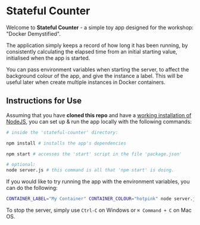 # Stateful Counter

Welcome to **Stateful Counter** - a simple toy app designed for the workshop: "Docker Demystified".

The application simply keeps a record of how long it has been running, by consistently calculating the elapsed time from an initial starting value, initialised when the app is started.

You can pass environment variables when starting the server, to affect the background colour of the app, and give the instance a label. This will be useful later when create multiple instances in Docker containers.

## Instructions for Use

Assuming that you have **cloned this repo** and have a [working installation of NodeJS](https://nodejs.org/en/download), you can set up & run the app locally with the following commands:

```bash
# inside the 'stateful-counter' directory:

npm install # installs the app's dependencies

npm start # accesses the 'start' script in the file 'package.json'

# optional:
node server.js # this command is all that 'npm start' is doing.
```

If you would like to try running the app with the environment variables, you can do the following:

```bash
CONTAINER_LABEL="My Container" CONTAINER_COLOUR="hotpink" node server.js
```
To stop the server, simply use `Ctrl-C` on Windows or `⌘ Command + C` on Mac OS.
